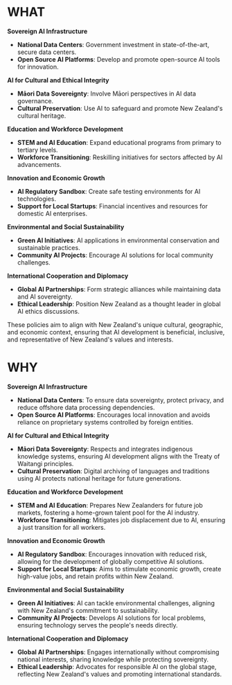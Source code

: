 # WHAT

**Sovereign AI Infrastructure**
- **National Data Centers**: Government investment in state-of-the-art, secure data centers.
- **Open Source AI Platforms**: Develop and promote open-source AI tools for innovation.

**AI for Cultural and Ethical Integrity**
- **Māori Data Sovereignty**: Involve Māori perspectives in AI data governance.
- **Cultural Preservation**: Use AI to safeguard and promote New Zealand's cultural heritage.

**Education and Workforce Development**
- **STEM and AI Education**: Expand educational programs from primary to tertiary levels.
- **Workforce Transitioning**: Reskilling initiatives for sectors affected by AI advancements.

**Innovation and Economic Growth**
- **AI Regulatory Sandbox**: Create safe testing environments for AI technologies.
- **Support for Local Startups**: Financial incentives and resources for domestic AI enterprises.

**Environmental and Social Sustainability**
- **Green AI Initiatives**: AI applications in environmental conservation and sustainable practices.
- **Community AI Projects**: Encourage AI solutions for local community challenges.

**International Cooperation and Diplomacy**
- **Global AI Partnerships**: Form strategic alliances while maintaining data and AI sovereignty.
- **Ethical Leadership**: Position New Zealand as a thought leader in global AI ethics discussions.

These policies aim to align with New Zealand's unique cultural, geographic, and economic context, ensuring that AI development is beneficial, inclusive, and representative of New Zealand's values and interests.

# WHY

**Sovereign AI Infrastructure**
- **National Data Centers**: To ensure data sovereignty, protect privacy, and reduce offshore data processing dependencies.
- **Open Source AI Platforms**: Encourages local innovation and avoids reliance on proprietary systems controlled by foreign entities.

**AI for Cultural and Ethical Integrity**
- **Māori Data Sovereignty**: Respects and integrates indigenous knowledge systems, ensuring AI development aligns with the Treaty of Waitangi principles.
- **Cultural Preservation**: Digital archiving of languages and traditions using AI protects national heritage for future generations.

**Education and Workforce Development**
- **STEM and AI Education**: Prepares New Zealanders for future job markets, fostering a home-grown talent pool for the AI industry.
- **Workforce Transitioning**: Mitigates job displacement due to AI, ensuring a just transition for all workers.

**Innovation and Economic Growth**
- **AI Regulatory Sandbox**: Encourages innovation with reduced risk, allowing for the development of globally competitive AI solutions.
- **Support for Local Startups**: Aims to stimulate economic growth, create high-value jobs, and retain profits within New Zealand.

**Environmental and Social Sustainability**
- **Green AI Initiatives**: AI can tackle environmental challenges, aligning with New Zealand's commitment to sustainability.
- **Community AI Projects**: Develops AI solutions for local problems, ensuring technology serves the people's needs directly.

**International Cooperation and Diplomacy**
- **Global AI Partnerships**: Engages internationally without compromising national interests, sharing knowledge while protecting sovereignty.
- **Ethical Leadership**: Advocates for responsible AI on the global stage, reflecting New Zealand's values and promoting international standards.

